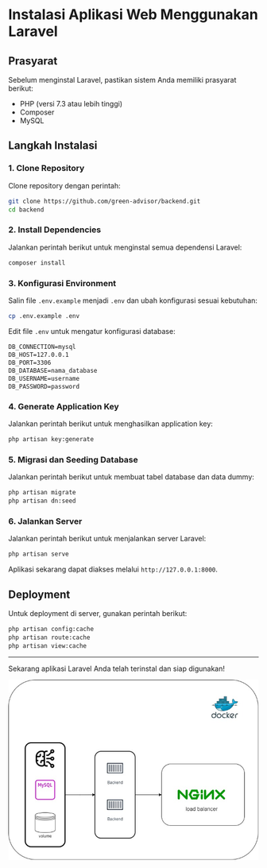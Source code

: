 



# Instalasi Aplikasi Web Menggunakan Laravel

## Prasyarat
Sebelum menginstal Laravel, pastikan sistem Anda memiliki prasyarat berikut:
- PHP (versi 7.3 atau lebih tinggi)
- Composer
- MySQL


## Langkah Instalasi

### 1. Clone Repository
Clone repository dengan perintah:
```sh
git clone https://github.com/green-advisor/backend.git
cd backend
```

### 2. Install Dependencies
Jalankan perintah berikut untuk menginstal semua dependensi Laravel:
```sh
composer install
```

### 3. Konfigurasi Environment
Salin file `.env.example` menjadi `.env` dan ubah konfigurasi sesuai kebutuhan:
```sh
cp .env.example .env
```
Edit file `.env` untuk mengatur konfigurasi database:
```
DB_CONNECTION=mysql
DB_HOST=127.0.0.1
DB_PORT=3306
DB_DATABASE=nama_database
DB_USERNAME=username
DB_PASSWORD=password
```

### 4. Generate Application Key
Jalankan perintah berikut untuk menghasilkan application key:
```sh
php artisan key:generate
```

### 5. Migrasi dan Seeding Database
Jalankan perintah berikut untuk membuat tabel database dan data dummy:
```sh
php artisan migrate 
php artisan dn:seed
```

### 6. Jalankan Server
Jalankan perintah berikut untuk menjalankan server Laravel:
```sh
php artisan serve
```
Aplikasi sekarang dapat diakses melalui `http://127.0.0.1:8000`.



## Deployment
Untuk deployment di server, gunakan perintah berikut:
```sh
php artisan config:cache
php artisan route:cache
php artisan view:cache
```


---

Sekarang aplikasi Laravel Anda telah terinstal dan siap digunakan!



![Deskripsi Gambar](public/diagram.jpg)